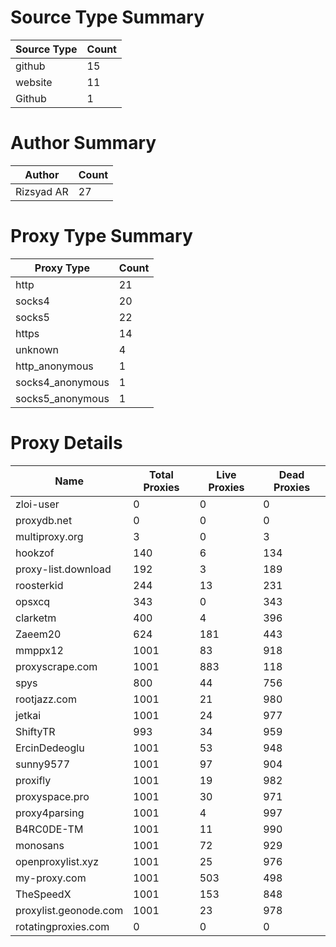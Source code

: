 # Source Type Summary

| Source Type | Count |
|-------------|-------|
| github | 15 |
| website | 11 |
| Github | 1 |


# Author Summary

| Author | Count |
|--------|-------|
| Rizsyad AR | 27 |


# Proxy Type Summary

| Proxy Type | Count |
|------------|-------|
| http | 21 |
| socks4 | 20 |
| socks5 | 22 |
| https | 14 |
| unknown | 4 |
| http_anonymous | 1 |
| socks4_anonymous | 1 |
| socks5_anonymous | 1 |


# Proxy Details

| Name | Total Proxies | Live Proxies | Dead Proxies |
|------|---------------|--------------|---------------|
| zloi-user | 0 | 0 | 0 |
| proxydb.net | 0 | 0 | 0 |
| multiproxy.org | 3 | 0 | 3 |
| hookzof | 140 | 6 | 134 |
| proxy-list.download | 192 | 3 | 189 |
| roosterkid | 244 | 13 | 231 |
| opsxcq | 343 | 0 | 343 |
| clarketm | 400 | 4 | 396 |
| Zaeem20 | 624 | 181 | 443 |
| mmppx12 | 1001 | 83 | 918 |
| proxyscrape.com | 1001 | 883 | 118 |
| spys | 800 | 44 | 756 |
| rootjazz.com | 1001 | 21 | 980 |
| jetkai | 1001 | 24 | 977 |
| ShiftyTR | 993 | 34 | 959 |
| ErcinDedeoglu | 1001 | 53 | 948 |
| sunny9577 | 1001 | 97 | 904 |
| proxifly | 1001 | 19 | 982 |
| proxyspace.pro | 1001 | 30 | 971 |
| proxy4parsing | 1001 | 4 | 997 |
| B4RC0DE-TM | 1001 | 11 | 990 |
| monosans | 1001 | 72 | 929 |
| openproxylist.xyz | 1001 | 25 | 976 |
| my-proxy.com | 1001 | 503 | 498 |
| TheSpeedX | 1001 | 153 | 848 |
| proxylist.geonode.com | 1001 | 23 | 978 |
| rotatingproxies.com | 0 | 0 | 0 |
